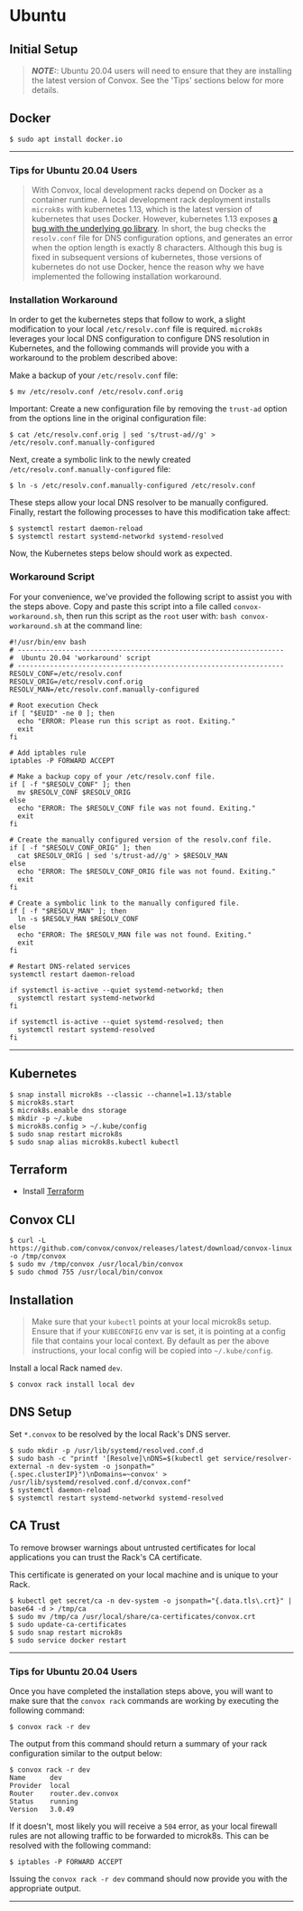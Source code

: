 # Ubuntu

## Initial Setup

> **_NOTE:_**:  Ubuntu 20.04 users will need to ensure that they are installing the latest version of Convox. See the 'Tips' sections below for more details.

## Docker

    $ sudo apt install docker.io

---

### Tips for Ubuntu 20.04 Users

> With Convox, local development racks depend on Docker as a container runtime. A local development rack deployment installs `microk8s` with kubernetes 1.13, which is the latest version of kubernetes that uses Docker. However, kubernetes 1.13 exposes [a bug with the underlying go library](https://github.com/kubernetes/kubernetes/blob/874f0559d9b358f87959ec0bb7645d9cb3d5f7ba/vendor/github.com/miekg/dns/clientconfig.go#L86). In short, the bug checks the `resolv.conf` file for DNS configuration options, and generates an error when the option length is exactly 8 characters.  Although this bug is fixed in subsequent versions of kubernetes, those versions of kubernetes do not use Docker, hence the reason why we have implemented the following installation workaround.

### Installation Workaround

In order to get the kubernetes steps that follow to work, a slight modification to your local `/etc/resolv.conf` file is required. `microk8s` leverages your local DNS configuration to configure DNS resolution in Kubernetes, and the following commands will provide you with a workaround to the problem described above:

Make a backup of your `/etc/resolv.conf` file:

    $ mv /etc/resolv.conf /etc/resolv.conf.orig

Important: Create a new configuration file by removing the `trust-ad` option from the options line in the original configuration file:

    $ cat /etc/resolv.conf.orig | sed 's/trust-ad//g' > /etc/resolv.conf.manually-configured

Next, create a symbolic link to the newly created `/etc/resolv.conf.manually-configured` file:

    $ ln -s /etc/resolv.conf.manually-configured /etc/resolv.conf

These steps allow your local DNS resolver to be manually configured.  Finally, restart the following processes to have this modification take affect:

    $ systemctl restart daemon-reload
    $ systemctl restart systemd-networkd systemd-resolved

Now, the Kubernetes steps below should work as expected.

### Workaround Script

For your convenience, we've provided the following script to assist you with the steps above.  Copy and paste this script into a file called `convox-workaround.sh`, then run this script as the `root` user with: `bash convox-workaround.sh` at the command line:

```
#!/usr/bin/env bash
# ------------------------------------------------------------------
#  Ubuntu 20.04 'workaround' script
# ------------------------------------------------------------------
RESOLV_CONF=/etc/resolv.conf
RESOLV_ORIG=/etc/resolv.conf.orig
RESOLV_MAN=/etc/resolv.conf.manually-configured

# Root execution Check
if [ "$EUID" -ne 0 ]; then 
  echo "ERROR: Please run this script as root. Exiting."
  exit
fi

# Add iptables rule
iptables -P FORWARD ACCEPT

# Make a backup copy of your /etc/resolv.conf file.
if [ -f "$RESOLV_CONF" ]; then
  mv $RESOLV_CONF $RESOLV_ORIG
else
  echo "ERROR: The $RESOLV_CONF file was not found. Exiting."
  exit
fi

# Create the manually configured version of the resolv.conf file.
if [ -f "$RESOLV_CONF_ORIG" ]; then
  cat $RESOLV_ORIG | sed 's/trust-ad//g' > $RESOLV_MAN
else
  echo "ERROR: The $RESOLV_CONF_ORIG file was not found. Exiting."
  exit
fi

# Create a symbolic link to the manually configured file.
if [ -f "$RESOLV_MAN" ]; then
  ln -s $RESOLV_MAN $RESOLV_CONF
else
  echo "ERROR: The $RESOLV_MAN file was not found. Exiting."
  exit
fi

# Restart DNS-related services
systemctl restart daemon-reload

if systemctl is-active --quiet systemd-networkd; then
  systemctl restart systemd-networkd
fi

if systemctl is-active --quiet systemd-resolved; then
  systemctl restart systemd-resolved
fi
```

---

## Kubernetes

    $ snap install microk8s --classic --channel=1.13/stable
    $ microk8s.start
    $ microk8s.enable dns storage
    $ mkdir -p ~/.kube
    $ microk8s.config > ~/.kube/config
    $ sudo snap restart microk8s
    $ sudo snap alias microk8s.kubectl kubectl

## Terraform

- Install [Terraform](https://learn.hashicorp.com/terraform/getting-started/install.html)

## Convox CLI

    $ curl -L https://github.com/convox/convox/releases/latest/download/convox-linux -o /tmp/convox
    $ sudo mv /tmp/convox /usr/local/bin/convox
    $ sudo chmod 755 /usr/local/bin/convox

## Installation

> Make sure that your `kubectl` points at your local microk8s setup.  Ensure that if your `KUBECONFIG` env var is set, it is pointing at a config file that contains your local context.  By default as per the above instructions, your local config will be copied into `~/.kube/config`.

Install a local Rack named `dev`.

    $ convox rack install local dev

## DNS Setup

Set `*.convox` to be resolved by the local Rack's DNS server.

    $ sudo mkdir -p /usr/lib/systemd/resolved.conf.d
    $ sudo bash -c "printf '[Resolve]\nDNS=$(kubectl get service/resolver-external -n dev-system -o jsonpath="{.spec.clusterIP}")\nDomains=~convox' > /usr/lib/systemd/resolved.conf.d/convox.conf"
    $ systemctl daemon-reload
    $ systemctl restart systemd-networkd systemd-resolved

## CA Trust

To remove browser warnings about untrusted certificates for local applications
you can trust the Rack's CA certificate.

This certificate is generated on your local machine and is unique to your Rack.

    $ kubectl get secret/ca -n dev-system -o jsonpath="{.data.tls\.crt}" | base64 -d > /tmp/ca
    $ sudo mv /tmp/ca /usr/local/share/ca-certificates/convox.crt
    $ sudo update-ca-certificates
    $ sudo snap restart microk8s
    $ sudo service docker restart

--- 

### Tips for Ubuntu 20.04 Users

Once you have completed the installation steps above, you will want to make sure that the `convox rack` commands are working by
executing the following command:
    
    $ convox rack -r dev

The output from this command should return a summary of your rack configuration similar to the output below:

    $ convox rack -r dev
    Name      dev
    Provider  local
    Router    router.dev.convox
    Status    running
    Version   3.0.49

If it doesn't, most likely you will receive a `504` error, as your local firewall rules are not allowing traffic to be forwarded to microk8s.
This can be resolved with the following command:

    $ iptables -P FORWARD ACCEPT

Issuing the `convox rack -r dev` command should now provide you with the appropriate output.

---